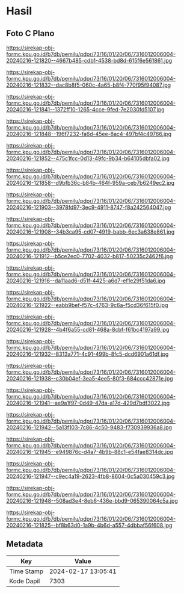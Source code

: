 # Hasil

## Foto C Plano

https://sirekap-obj-formc.kpu.go.id/b7db/pemilu/pdpr/73/16/01/20/06/7316012006004-20240216-121820--4667b485-cdb1-4538-bd8d-615f6e561861.jpg

https://sirekap-obj-formc.kpu.go.id/b7db/pemilu/pdpr/73/16/01/20/06/7316012006004-20240216-121832--dac8b8f5-060c-4a65-b8f4-770f95f94087.jpg

https://sirekap-obj-formc.kpu.go.id/b7db/pemilu/pdpr/73/16/01/20/06/7316012006004-20240216-121841--1372ff10-1265-4cce-9fed-7e2030fd5107.jpg

https://sirekap-obj-formc.kpu.go.id/b7db/pemilu/pdpr/73/16/01/20/06/7316012006004-20240216-121848--196f7232-fa6d-45ee-8ac4-497bf4c49766.jpg

https://sirekap-obj-formc.kpu.go.id/b7db/pemilu/pdpr/73/16/01/20/06/7316012006004-20240216-121852--475c1fcc-0d13-49fc-9b34-b64105dbfa02.jpg

https://sirekap-obj-formc.kpu.go.id/b7db/pemilu/pdpr/73/16/01/20/06/7316012006004-20240216-121858--d9bfb36c-b84b-464f-959a-ceb7b6249ec2.jpg

https://sirekap-obj-formc.kpu.go.id/b7db/pemilu/pdpr/73/16/01/20/06/7316012006004-20240216-121903--3978fd97-3ec9-4911-8747-f8a242564047.jpg

https://sirekap-obj-formc.kpu.go.id/b7db/pemilu/pdpr/73/16/01/20/06/7316012006004-20240216-121908--34b3ca95-cd07-4919-babb-6ec3a638e861.jpg

https://sirekap-obj-formc.kpu.go.id/b7db/pemilu/pdpr/73/16/01/20/06/7316012006004-20240216-121912--b5ce2ec0-7702-4032-b817-50235c2462f6.jpg

https://sirekap-obj-formc.kpu.go.id/b7db/pemilu/pdpr/73/16/01/20/06/7316012006004-20240216-121916--da11aad6-d51f-4425-a6d7-ef1e29f51da6.jpg

https://sirekap-obj-formc.kpu.go.id/b7db/pemilu/pdpr/73/16/01/20/06/7316012006004-20240216-121922--eabb9bef-f57c-4763-9c6a-f5cd36f615f0.jpg

https://sirekap-obj-formc.kpu.go.id/b7db/pemilu/pdpr/73/16/01/20/06/7316012006004-20240216-121928--4b4f6a55-cd81-468a-8cbf-f61bc4197a99.jpg

https://sirekap-obj-formc.kpu.go.id/b7db/pemilu/pdpr/73/16/01/20/06/7316012006004-20240216-121932--8313a771-4c91-499b-8fc5-dcd6901a61df.jpg

https://sirekap-obj-formc.kpu.go.id/b7db/pemilu/pdpr/73/16/01/20/06/7316012006004-20240216-121938--c30b04ef-3ea5-4ee5-80f3-684ccc42871e.jpg

https://sirekap-obj-formc.kpu.go.id/b7db/pemilu/pdpr/73/16/01/20/06/7316012006004-20240216-121941--ae9a1f97-0d49-47da-a17d-429d7bdf3022.jpg

https://sirekap-obj-formc.kpu.go.id/b7db/pemilu/pdpr/73/16/01/20/06/7316012006004-20240216-121942--5a13f103-7c86-4c50-9483-f730939936a8.jpg

https://sirekap-obj-formc.kpu.go.id/b7db/pemilu/pdpr/73/16/01/20/06/7316012006004-20240216-121945--e949876c-d4a7-4b9b-88c1-e54fae8314dc.jpg

https://sirekap-obj-formc.kpu.go.id/b7db/pemilu/pdpr/73/16/01/20/06/7316012006004-20240216-121947--c9ec4a19-2623-4fb8-8604-0c5a030459c3.jpg

https://sirekap-obj-formc.kpu.go.id/b7db/pemilu/pdpr/73/16/01/20/06/7316012006004-20240216-121948--508ad3e4-8eb6-436e-bbd9-065390064c5a.jpg

https://sirekap-obj-formc.kpu.go.id/b7db/pemilu/pdpr/73/16/01/20/06/7316012006004-20240216-121825--bf8b63d0-1a9b-4b6d-a557-4dbbaf56f608.jpg


## Metadata

| Key        | Value               |
| ---------- | ------------------- |
| Time Stamp | 2024-02-17 13:05:41 |
| Kode Dapil | 7303                |



